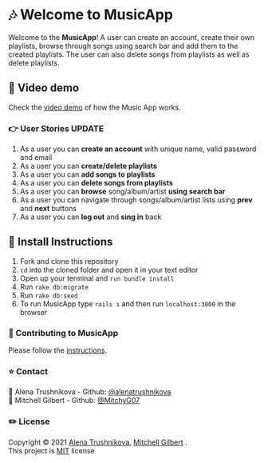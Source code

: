 # 🎶 Welcome to MusicApp

Welcome to the **MusicApp**! A user can create an account, create their own playlists, browse through songs using search bar and add them to the created playlists. The user can also delete songs from playlists as well as delete playlists.

## 🎥 Video demo
Check the [video demo](https://youtu.be/2P876L8iRH4) of how the Music App works.

### 👉 User Stories UPDATE
1. As a user you can **create an account** with unique name, valid password and email
2. As a user you can **create/delete playlists**
3. As a user you can **add songs to playlists**
4. As a user you can **delete songs from playlists**
5. As a user you can **browse** song/album/artist **using search bar**
6. As a user you can navigate through songs/album/artist lists using **prev** and **next** buttons
7. As a user you can **log out** and **sing in** back


## 🚀 Install Instructions
1. Fork and clone this repository
2. `cd` into the cloned folder and open it in your text editor
3. Open up your terminal and `run bundle install`
4. Run `rake db:migrate`
5. Run `rake db:seed`
6. To run MusicApp type `rails s` and then run `localhost:3000` in the browser

### 👥 Contributing to MusicApp
Please follow the [instructions](https://github.com/AlenaTrushnikova/music_app/blob/master/CONTRIBUTING.md).


### ⭐ Contact
👤 Alena Trushnikova - Github: [@alenatrushnikova](https://github.com/alenatrushnikova) <br>
👤 Mitchell Gilbert - Github: [@MitchyG07](https://github.com/MitchyG07)

### ✏️ License
Copyright © 2021 [Alena Trushnikova](https://github.com/alenatrushnikova), [Mitchell Gilbert](https://github.com/MitchyG07) .<br />
This project is [MIT](https://github.com/AlenaTrushnikova/music_app/blob/master/LICENSE) license
